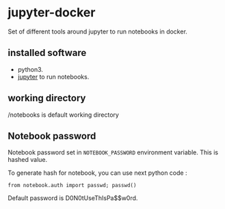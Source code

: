# jupyter-docker
Set of different tools around jupyter to run notebooks in docker.

## installed software
* python3.
* [jupyter](http://jupyter.org) to run notebooks.

## working directory
/notebooks is default working directory

## Notebook password
Notebook password set in `NOTEBOOK_PASSWORD` environment variable. This is hashed value.

To generate hash for notebook, you can use next python code :
```
from notebook.auth import passwd; passwd()
```

Default password is D0N0tUseThIsPa$$w0rd.
